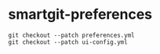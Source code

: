# smartgit-preferences

```
git checkout --patch preferences.yml
git checkout --patch ui-config.yml
```
